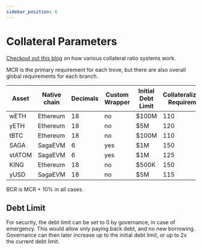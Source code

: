 ```yaml
---
sidebar_position: 6
---
```


# Collateral Parameters

[Checkout out this blog](https://www.mustangfinance.org/writing/tech-talk-collateral-ratios) on how various collateral ratio systems work.

MCR is the primary requirement for each trove, but there are also overall global requirements for each branch.

| Asset | Native chain | Decimals | Custom Wrapper | Initial Debt Limit | Collateralization Requirement | Max LTV | Liquidation Penalty |
|-------|--------------|----------|----------------|-------------------|-------------------|---------|-------------------|
| wETH | Ethereum | 18 | no | $100M | 110 | 90.91% | 5% |
| yETH | Ethereum | 18 | no | $5M | 120 | 83.33% | 5% |
| tBTC | Ethereum | 18 | no | $100M | 110 | 90.91% | 5% |
| SAGA | SagaEVM | 6 | yes | $1M | 150 | 66.67% | 5% |
| stATOM | SagaEVM | 6 | yes | $1M | 125 | 80.00% | 5% |
| KING | Ethereum | 18 | no | $500K | 150 | 66.67% | 5% |
| yUSD | SagaEVM | 18 | no | $5M | 115 | 86.96% | 5% |

BCR is MCR + 10% in all cases.


## Debt Limit

For security, the debt limit can be set to 0 by governance, in case of emergency. This would allow only paying back debt, and no new borrowing. Governance can then later increase up to the initial debt limit, or up to 2x the current debt limit.